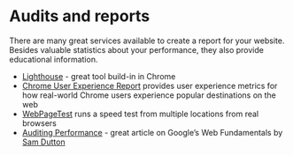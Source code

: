 # Audits and reports

There are many great services available to create a report for your website. Besides valuable statistics about your performance, they also provide educational information.

- [Lighthouse](https://developers.google.com/web/tools/lighthouse/) - great tool build-in in Chrome
- [Chrome User Experience Report](https://developers.google.com/web/tools/chrome-user-experience-report/) provides user experience metrics for how real-world Chrome users experience popular destinations on the web
- [WebPageTest](https://www.webpagetest.org/) runs a speed test from multiple locations from real browsers
- [Auditing Performance](https://developers.google.com/web/fundamentals/performance/audit/) - great article on Google’s Web Fundamentals by [Sam Dutton](https://developers.google.com/web/resources/contributors/samdutton)
